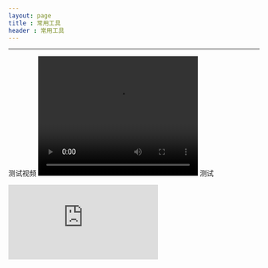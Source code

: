 ```yaml
---
layout: page
title : 常用工具
header : 常用工具
---
```

---
测试视频
<video src="http://lxqncdn.miaopai.com/stream/BvmaXK2X49guVi4ehlOjjQ__.mp4" width="320" height="240" controls="controls">
Your browser does not support the video tag.
</video>
测试
<iframe frameborder="0" src="https://v.qq.com/txp/iframe/player.html?vid=a0018qnyr0e" allowFullScreen="true"></iframe>